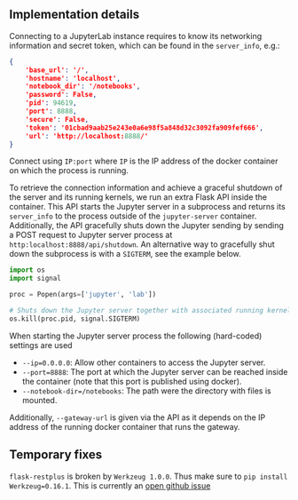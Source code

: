 ## Implementation details
Connecting to a JupyterLab instance requires to know its networking information and secret token,
which can be found in the `server_info`, e.g.:
```json
{
    'base_url': '/',
    'hostname': 'localhost',
    'notebook_dir': '/notebooks',
    'password': False,
    'pid': 94619,
    'port': 8888,
    'secure': False,
    'token': '01cbad9aab25e243e0a6e98f5a848d32c3092fa909fef666',
    'url': 'http://localhost:8888/'
}
```
Connect using `IP:port` where `IP` is the IP address of the docker container on which the process is
running.

To retrieve the connection information and achieve a graceful shutdown of the server and its running
kernels, we run an extra Flask API inside the container. This API starts the Jupyter server in a
subprocess and returns its `server_info` to the process outside of the `jupyter-server` container.
Additionally, the API gracefully shuts down the Jupyter sending by sending a POST request to
Jupyter server process at `http:localhost:8888/api/shutdown`. An alternative way to gracefully shut
down the subprocess is with a `SIGTERM`, see the example below.
```python
import os
import signal

proc = Popen(args=['jupyter', 'lab'])

# Shuts down the Jupyter server together with associated running kernels.
os.kill(proc.pid, signal.SIGTERM)
```

When starting the Jupyter server process the following (hard-coded) settings are used
* `--ip=0.0.0.0`: Allow other containers to access the Jupyter server.
* `--port=8888`: The port at which the Jupyter server can be reached inside the container (note that
    this port is published using docker).
* `--notebook-dir=/notebooks`: The path were the directory with files is mounted.

Additionally, `--gateway-url` is given via the API as it depends on the IP address of the running docker
container that runs the gateway.


## Temporary fixes
`flask-restplus` is broken by `Werkzeug 1.0.0`. Thus make sure to `pip install Werkzeug=0.16.1`.
This is currently an [open github issue](https://github.com/noirbizarre/flask-restplus/issues/777)
